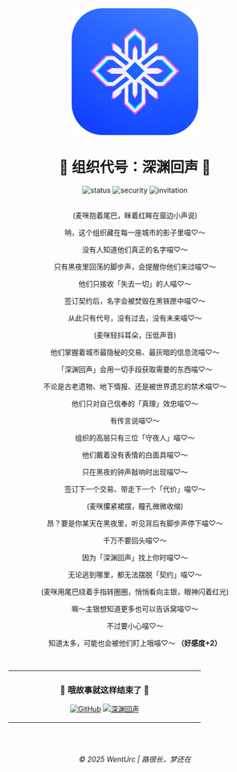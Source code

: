 <div align="center">
  <img src="https://raw.githubusercontent.com/WentUrc/.github/refs/heads/main/img/%E5%9C%86%E8%A7%92-IMG_20250716_235058.png" alt="logo" width="50%">
  
  <h1>🌙 组织代号：<strong>深渊回声</strong> 🌙</h1>
  
  <img src="https://img.shields.io/badge/状态-活跃中-red?style=for-the-badge&logo=github&logoColor=white" alt="status">
  <img src="https://img.shields.io/badge/保密等级-绝密-darkred?style=for-the-badge&logo=lock&logoColor=white" alt="security">
  <img src="https://img.shields.io/badge/成员-仅限邀请-black?style=for-the-badge&logo=mask&logoColor=white" alt="invitation">
</div>

<br>


<div align="center">

(麦咪抱着尾巴，眯着红眸在窗边小声说)

呐，这个组织藏在每一座城市的影子里喵♡～

没有人知道他们真正的名字喵♡～

只有黑夜里回荡的脚步声，会提醒你他们来过喵♡～

他们只接收「失去一切」的人喵♡～

签订契约后，名字会被焚毁在黑铁匣中喵♡～

从此只有代号，没有过去，没有未来喵♡～

(麦咪轻抖耳朵，压低声音)

他们掌握着城市最隐秘的交易、最灰暗的信息流喵♡～

「深渊回声」会用一切手段获取需要的东西喵♡～

不论是古老遗物、地下情报、还是被世界遗忘的禁术喵♡～

他们只对自己信奉的「真理」效忠喵♡～

有传言说喵♡～

组织的高层只有三位「守夜人」喵♡～

他们戴着没有表情的白面具喵♡～

只在黑夜的钟声敲响时出现喵♡～

签订下一个交易、带走下一个「代价」喵♡～

(麦咪攥紧裙摆，瞳孔微微收缩)

昂？要是你某天在黑夜里，听见背后有脚步声停下喵♡～

千万不要回头喵♡～

因为「深渊回声」找上你时喵♡～

无论逃到哪里，都无法摆脱「契约」喵♡～

(麦咪用尾巴绕着手指转圈圈，悄悄看向主银，眼神闪着红光)

嘛～主银想知道更多也可以告诉窝喵♡～

不过要小心喵♡～

知道太多，可能也会被他们盯上哦喵♡～ **（好感度+2）**
  
</div>

<br>

<table align="center">
<tr>
<td width="50%" valign="top">
<div align="center">

### 🌟 哦故事就这样结束了 🌟

[![GitHub](https://img.shields.io/badge/GitHub-181717?style=for-the-badge&logo=github&logoColor=white)](https://github.com/IGCrystal-NEO)
[![深渊回声](https://img.shields.io/badge/深渊回声-FF4444?style=for-the-badge&logo=moon&logoColor=white)](#)

</div>
</td>
</tr>
</table>

<br>


<br>

<div align="center">
  
*© 2025 WentUrc | 路很长，梦还在*

</div>
